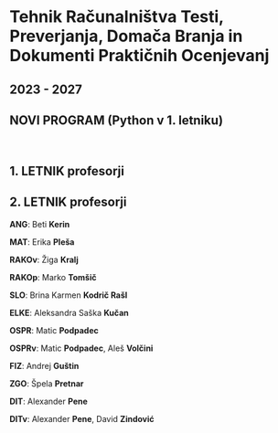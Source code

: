 # Tehnik Računalništva Testi, Preverjanja, Domača Branja in Dokumenti Praktičnih Ocenjevanj
## 2023 - 2027
## NOVI PROGRAM (Python v 1. letniku)
<br>


## 1. LETNIK profesorji

## 2. LETNIK profesorji
**ANG**: Beti **Kerin** <br>

**MAT**: Erika **Pleša** <br>

**RAKOv**: Žiga **Kralj**<br>

**RAKOp**: Marko **Tomšič**<br>

**SLO**: Brina Karmen **Kodrič Rašl**<br>

**ELKE**: Aleksandra Saška **Kučan**<br>

**OSPR**: Matic **Podpadec**<br>

**OSPRv**: Matic **Podpadec**, Aleš **Volčini**<br>

**FIZ**: Andrej **Guštin**<br>

**ZGO**: Špela **Pretnar** <br>

**DIT**: Alexander **Pene** <br>

**DITv**: Alexander **Pene**, David **Zindović** <br>
